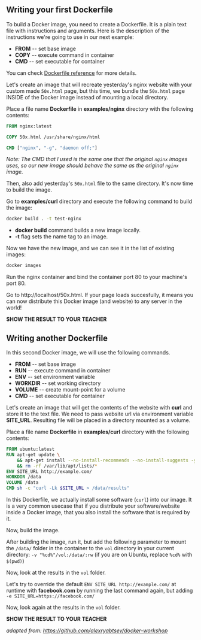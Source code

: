 ## Writing your first Dockerfile

To build a Docker image, you need to create a Dockerfile. It is a plain text file with instructions and arguments. Here is the description of the instructions we're going to use in our next example:

* **FROM** -- set base image
* **COPY** -- execute command in container
* **CMD** -- set executable for container

You can check [Dockerfile reference](https://docs.docker.com/engine/reference/builder/) for more details.

Let's create an image that will recreate yesterday's nginx website with your custom made `50x.html` page, but this time, we bundle the `50x.html` page INSIDE of the Docker image instead of mounting a local directory.

Place a file name **Dockerfile** in **examples/nginx** directory with the following contents:

```dockerfile
FROM nginx:latest

COPY 50x.html /usr/share/nginx/html

CMD ["nginx", "-g", "daemon off;"]
```
*Note: The CMD that I used is the same one that the original `nginx` images uses, so our new image should behave the same as the original `nginx` image.*

Then, also add yesterday's `50x.html` file to the same directory. It's now time to build the image.

Go to **examples/curl** directory and execute the following command to build the image:

```bash
docker build . -t test-nginx
```

* **docker build** command builds a new image locally.
* **-t** flag sets the name tag to an image.

Now we have the new image, and we can see it in the list of existing images:

```bash
docker images
```

Run the nginx container and bind the container port 80 to your machine's port 80.

Go to http://localhost/50x.html. If your page loads succesfully, it means you can now distribute this Docker image (and website) to any server in the world!

**SHOW THE RESULT TO YOUR TEACHER**

## Writing another Dockerfile

In this second Docker image, we will use the following commands.

* **FROM** -- set base image
* **RUN** -- execute command in container
* **ENV** -- set environment variable
* **WORKDIR** -- set working directory
* **VOLUME** -- create mount-point for a volume
* **CMD** -- set executable for container

Let's create an image that will get the contents of the website with **curl** and store it to the text file. We need to pass website url via environment variable **SITE_URL**. Resulting file will be placed in a directory mounted as a volume.

Place a file name **Dockerfile** in **examples/curl** directory with the following contents:

```dockerfile
FROM ubuntu:latest
RUN apt-get update \
    && apt-get install --no-install-recommends --no-install-suggests -y curl \
    && rm -rf /var/lib/apt/lists/*
ENV SITE_URL http://example.com/
WORKDIR /data
VOLUME /data
CMD sh -c "curl -Lk $SITE_URL > /data/results"
```
In this Dockerfile, we actually install some software (`curl`) into our image. It is a very common usecase that if you distribute your software/website inside a Docker image, that you also install the software that is required by it.

Now, build the image.

After building the image, run it, but add the following parameter to mount the `/data/` folder in the container to the `vol` directory in your current directory: `-v "%cd%"/vol:/data/:rw` (if you are on Ubuntu, replace `%cd%` with `$(pwd)`)

Now, look at the results in the `vol` folder.

Let's try to override the default `ENV SITE_URL http://example.com/` at runtime with **facebook.com** by running the last command again, but adding `-e SITE_URL=https://facebook.com/`

Now, look again at the results in the `vol` folder.

**SHOW THE RESULT TO YOUR TEACHER**

*adapted from: https://github.com/alexryabtsev/docker-workshop*